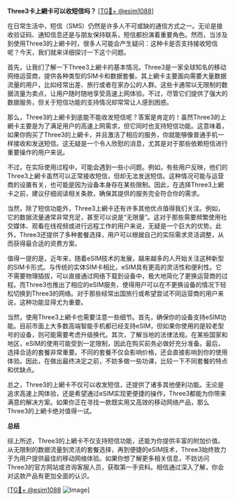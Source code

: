 **Three3卡上網卡可以收短信吗？** [[TG💪+ @esim1088](https://t.me/s/esim1088)]

在日常生活中，短信（SMS）仍然是许多人不可或缺的通信方式之一。无论是接收验证码、通知信息还是与朋友保持联系，短信都扮演着重要角色。然而，当涉及到使用Three3的上網卡时，很多人可能会产生疑问：这种卡是否支持接收短信呢？今天，我们就来详细探讨一下这个问题。

首先，让我们了解一下Three3上網卡的基本情况。Three3是一家全球知名的移动网络运营商，提供各种类型的SIM卡和数据套餐。其上網卡主要面向需要大量数据流量的用户，比如经常出差、旅行或者在家办公的人群。这些卡通常以无限制的数据流量为卖点，让用户随时随地享受高速上网体验。不过，尽管它们提供了强大的数据服务，但关于短信功能的支持情况却常常让人感到困惑。

那么，Three3的上網卡到底能不能收发短信呢？答案是肯定的！虽然Three3的上網卡主要是为了满足用户的高速上网需求，但它同时也支持短信功能。这意味着，如果你购买了Three3的上網卡，并且激活了相应的服务，你就能够像普通手机一样接收和发送短信。这无疑是一个令人欣慰的消息，尤其是对于那些依赖短信进行重要操作的用户来说。

不过，在实际使用过程中，可能会遇到一些小问题。例如，有些用户反映，他们的Three3上網卡虽然可以正常接收短信，但却无法发送短信。这种情况可能与运营商的设置有关，也可能是因为设备本身存在某些限制。因此，在选择Three3上網卡之前，建议仔细阅读相关条款，确保其提供的服务完全符合你的需求。

当然，除了短信功能外，Three3上網卡还有许多其他优点值得我们关注。例如，它的数据流量通常非常充足，甚至可以说是“无限量”。这对于那些需要频繁使用社交媒体、观看在线视频或进行远程工作的用户来说，无疑是一个巨大的优势。此外，Three3还提供了多种套餐选择，用户可以根据自己的实际需求灵活调整，从而获得最合适的资费方案。

值得一提的是，近年来，随着eSIM技术的发展，越来越多的人开始关注这种新型的SIM卡形式。与传统的实体SIM卡相比，eSIM具有更高的灵活性和便利性。它不需要物理插拔，可以直接通过网络下载到设备中，极大地简化了更换运营商的过程。而Three3也推出了相应的eSIM服务，使得用户可以在不更换设备的情况下轻松切换到Three3的网络。对于那些经常出国旅行或希望尝试不同运营商的用户来说，这种功能显得尤为重要。

当然，使用Three3上網卡也需要注意一些细节。首先，确保你的设备支持eSIM功能。目前市面上大多数高端智能手机都已经支持eSIM，但如果你使用的是较老型号的设备，则可能需要考虑升级换代。其次，了解当地的法律法规。在某些国家和地区，eSIM的使用可能受到一定限制，因此在购买前务必做好充分准备。最后，选择合适的套餐非常重要。不同的套餐不仅会影响价格，还会直接影响到你的使用体验。因此，在做出最终决定之前，不妨多做一些功课，比较一下不同套餐的特点和优缺点。

总之，Three3的上網卡不仅可以收发短信，还提供了诸多其他便利功能。无论是追求高速上网体验，还是希望通过eSIM实现更便捷的操作，Three3都能为你带来满意的解决方案。如果你正在寻找一款既实用又高效的移动网络产品，那么Three3的上網卡绝对值得一试。

**总结**

综上所述，Three3的上網卡不仅支持短信功能，还能为你提供丰富的附加价值。从无限制的数据流量到灵活的套餐选择，再到便捷的eSIM技术，Three3始终致力于为用户提供最佳的移动网络体验。如果你想了解更多相关信息，不妨访问Three3的官方网站或咨询客服人员，获取第一手资料。相信通过深入了解，你会对这款产品有更加全面的认识。

[[TG💪+ @esim1088](https://t.me/s/esim1088) ![Image](https://i.postimg.cc/4NQfJmqS/Snipaste-2025-05-13-00-14-12.png)]